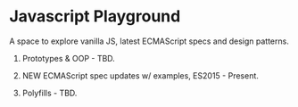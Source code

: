 # Javascript Playground

A space to explore vanilla JS, latest ECMAScript specs and design patterns.

1. Prototypes & OOP - TBD.

2. NEW ECMAScript spec updates w/ examples, ES2015 - Present.

3. Polyfills - TBD.
